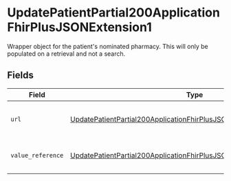 # UpdatePatientPartial200ApplicationFhirPlusJSONExtension1

Wrapper object for the patient's nominated pharmacy. This will only be populated on a retrieval and not a search.


## Fields

| Field                                                                                                                                                                       | Type                                                                                                                                                                        | Required                                                                                                                                                                    | Description                                                                                                                                                                 |
| --------------------------------------------------------------------------------------------------------------------------------------------------------------------------- | --------------------------------------------------------------------------------------------------------------------------------------------------------------------------- | --------------------------------------------------------------------------------------------------------------------------------------------------------------------------- | --------------------------------------------------------------------------------------------------------------------------------------------------------------------------- |
| `url`                                                                                                                                                                       | [UpdatePatientPartial200ApplicationFhirPlusJSONExtension1URL](../../models/operations/updatepatientpartial200applicationfhirplusjsonextension1url.md)                       | :heavy_check_mark:                                                                                                                                                          | URL of specification of UKCore-NominatedPharmacy FHIR extension.                                                                                                            |
| `value_reference`                                                                                                                                                           | [UpdatePatientPartial200ApplicationFhirPlusJSONExtension1ValueReference](../../models/operations/updatepatientpartial200applicationfhirplusjsonextension1valuereference.md) | :heavy_check_mark:                                                                                                                                                          | Reference to a pharmacy `Organization` resource.                                                                                                                            |